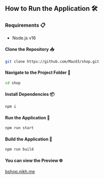 ## How to Run the Application 🛠️

### Requirements 📋
- Node.js v16

#### Clone the Repository 📥

```bash
git clone https://github.com/Mazd3/shop.git
```

#### Navigate to the Project Folder 📂

```bash
cd shop
```

#### Install Dependencies 📦

```bash
npm i
```

#### Run the Application 🚀

```bash
npm run start
```

#### Build the Application 🔧

```bash
npm run build
```

#### You can view the Preview 🌐
[bshop.nikh.me](https://bshop.nikh.me)




